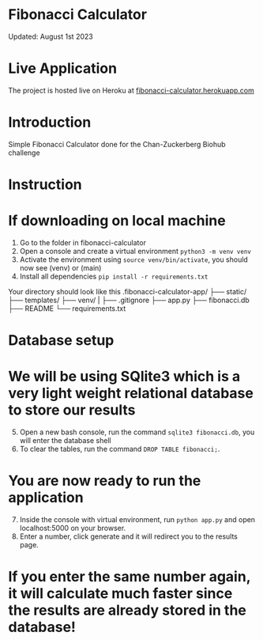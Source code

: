 # Fibonacci Calculator

Updated: August 1st 2023

# Live Application

The project is hosted live on Heroku at
[fibonacci-calculator.herokuapp.com](https://fibonacci-calculator.herokuapp.com)

# Introduction

Simple Fibonacci Calculator done for the Chan-Zuckerberg Biohub challenge

# Instruction

# If downloading on local machine

1. Go to the folder in fibonacci-calculator
2. Open a console and create a virtual environment `python3 -m venv venv`
3. Activate the environment using `source venv/bin/activate`, you should now see (venv) or (main)
4. Install all dependencies `pip install -r requirements.txt`

Your directory should look like this
.fibonacci-calculator-app/
├── static/
├── templates/
├── venv/
|
├── .gitignore
├── app.py
├── fibonacci.db
├── README
└── requirements.txt

# Database setup

# We will be using SQlite3 which is a very light weight relational database to store our results

5. Open a new bash console, run the command `sqlite3 fibonacci.db`, you will enter the database shell
6. To clear the tables, run the command `DROP TABLE fibonacci;`.

# You are now ready to run the application

7. Inside the console with virtual environment, run `python app.py` and open localhost:5000 on your browser.
8. Enter a number, click generate and it will redirect you to the results page.

# If you enter the same number again, it will calculate much faster since the results are already stored in the database!
